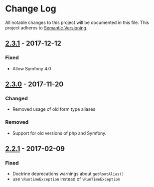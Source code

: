 # Change Log
All notable changes to this project will be documented in this file.
This project adheres to [Semantic Versioning](http://semver.org/).

## [2.3.1](https://github.com/sonata-project/SonataDatagridBundle/compare/2.3.0...2.3.1) - 2017-12-12
### Fixed
- Allow Symfony 4.0

## [2.3.0](https://github.com/sonata-project/SonataDatagridBundle/compare/2.2.1...2.3.0) - 2017-11-20
### Changed
- Removed usage of old form type aliases

### Removed
- Support for old versions of php and Symfony.

## [2.2.1](https://github.com/sonata-project/SonataDatagridBundle/compare/2.2.0...2.2.1) - 2017-02-09
### Fixed
- Doctrine deprecations warnings about `getRootAlias()`
- use `\RuntimeException` instead of `\RunTimeException`

